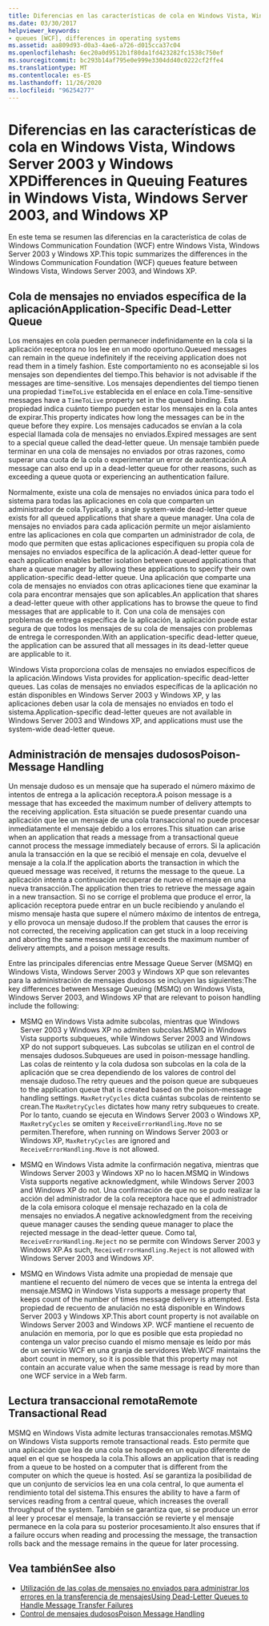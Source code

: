 ```yaml
---
title: Diferencias en las características de cola en Windows Vista, Windows Server 2003 y Windows XP
ms.date: 03/30/2017
helpviewer_keywords:
- queues [WCF], differences in operating systems
ms.assetid: aa809d93-d0a3-4ae6-a726-d015cca37c04
ms.openlocfilehash: 6ec20a0d9512b1f80da1fd423282fc1538c750ef
ms.sourcegitcommit: bc293b14af795e0e999e3304dd40c0222cf2ffe4
ms.translationtype: MT
ms.contentlocale: es-ES
ms.lasthandoff: 11/26/2020
ms.locfileid: "96254277"
---
```

# <a name="differences-in-queuing-features-in-windows-vista-windows-server-2003-and-windows-xp"></a><span data-ttu-id="a3cd1-102">Diferencias en las características de cola en Windows Vista, Windows Server 2003 y Windows XP</span><span class="sxs-lookup"><span data-stu-id="a3cd1-102">Differences in Queuing Features in Windows Vista, Windows Server 2003, and Windows XP</span></span>

<span data-ttu-id="a3cd1-103">En este tema se resumen las diferencias en la característica de colas de Windows Communication Foundation (WCF) entre Windows Vista, Windows Server 2003 y Windows XP.</span><span class="sxs-lookup"><span data-stu-id="a3cd1-103">This topic summarizes the differences in the Windows Communication Foundation (WCF) queues feature between Windows Vista, Windows Server 2003, and Windows XP.</span></span>  
  
## <a name="application-specific-dead-letter-queue"></a><span data-ttu-id="a3cd1-104">Cola de mensajes no enviados específica de la aplicación</span><span class="sxs-lookup"><span data-stu-id="a3cd1-104">Application-Specific Dead-Letter Queue</span></span>  

 <span data-ttu-id="a3cd1-105">Los mensajes en cola pueden permanecer indefinidamente en la cola si la aplicación receptora no los lee en un modo oportuno.</span><span class="sxs-lookup"><span data-stu-id="a3cd1-105">Queued messages can remain in the queue indefinitely if the receiving application does not read them in a timely fashion.</span></span> <span data-ttu-id="a3cd1-106">Este comportamiento no es aconsejable si los mensajes son dependientes del tiempo.</span><span class="sxs-lookup"><span data-stu-id="a3cd1-106">This behavior is not advisable if the messages are time-sensitive.</span></span> <span data-ttu-id="a3cd1-107">Los mensajes dependientes del tiempo tienen una propiedad `TimeToLive` establecida en el enlace en cola.</span><span class="sxs-lookup"><span data-stu-id="a3cd1-107">Time-sensitive messages have a `TimeToLive` property set in the queued binding.</span></span> <span data-ttu-id="a3cd1-108">Esta propiedad indica cuánto tiempo pueden estar los mensajes en la cola antes de expirar.</span><span class="sxs-lookup"><span data-stu-id="a3cd1-108">This property indicates how long the messages can be in the queue before they expire.</span></span> <span data-ttu-id="a3cd1-109">Los mensajes caducados se envían a la cola especial llamada cola de mensajes no enviados.</span><span class="sxs-lookup"><span data-stu-id="a3cd1-109">Expired messages are sent to a special queue called the dead-letter queue.</span></span> <span data-ttu-id="a3cd1-110">Un mensaje también puede terminar en una cola de mensajes no enviados por otras razones, como superar una cuota de la cola o experimentar un error de autenticación.</span><span class="sxs-lookup"><span data-stu-id="a3cd1-110">A message can also end up in a dead-letter queue for other reasons, such as exceeding a queue quota or experiencing an authentication failure.</span></span>  
  
 <span data-ttu-id="a3cd1-111">Normalmente, existe una cola de mensajes no enviados única para todo el sistema para todas las aplicaciones en cola que comparten un administrador de cola.</span><span class="sxs-lookup"><span data-stu-id="a3cd1-111">Typically, a single system-wide dead-letter queue exists for all queued applications that share a queue manager.</span></span> <span data-ttu-id="a3cd1-112">Una cola de mensajes no enviados para cada aplicación permite un mejor aislamiento entre las aplicaciones en cola que comparten un administrador de cola, de modo que permiten que estas aplicaciones especifiquen su propia cola de mensajes no enviados específica de la aplicación.</span><span class="sxs-lookup"><span data-stu-id="a3cd1-112">A dead-letter queue for each application enables better isolation between queued applications that share a queue manager by allowing these applications to specify their own application-specific dead-letter queue.</span></span> <span data-ttu-id="a3cd1-113">Una aplicación que comparte una cola de mensajes no enviados con otras aplicaciones tiene que examinar la cola para encontrar mensajes que son aplicables.</span><span class="sxs-lookup"><span data-stu-id="a3cd1-113">An application that shares a dead-letter queue with other applications has to browse the queue to find messages that are applicable to it.</span></span> <span data-ttu-id="a3cd1-114">Con una cola de mensajes con problemas de entrega específica de la aplicación, la aplicación puede estar segura de que todos los mensajes de su cola de mensajes con problemas de entrega le corresponden.</span><span class="sxs-lookup"><span data-stu-id="a3cd1-114">With an application-specific dead-letter queue, the application can be assured that all messages in its dead-letter queue are applicable to it.</span></span>  
  
 <span data-ttu-id="a3cd1-115">Windows Vista proporciona colas de mensajes no enviados específicos de la aplicación.</span><span class="sxs-lookup"><span data-stu-id="a3cd1-115">Windows Vista provides for application-specific dead-letter queues.</span></span> <span data-ttu-id="a3cd1-116">Las colas de mensajes no enviados específicas de la aplicación no están disponibles en Windows Server 2003 y Windows XP, y las aplicaciones deben usar la cola de mensajes no enviados en todo el sistema.</span><span class="sxs-lookup"><span data-stu-id="a3cd1-116">Application-specific dead-letter queues are not available in Windows Server 2003 and Windows XP, and applications must use the system-wide dead-letter queue.</span></span>  
  
## <a name="poison-message-handling"></a><span data-ttu-id="a3cd1-117">Administración de mensajes dudosos</span><span class="sxs-lookup"><span data-stu-id="a3cd1-117">Poison-Message Handling</span></span>  

 <span data-ttu-id="a3cd1-118">Un mensaje dudoso es un mensaje que ha superado el número máximo de intentos de entrega a la aplicación receptora.</span><span class="sxs-lookup"><span data-stu-id="a3cd1-118">A poison message is a message that has exceeded the maximum number of delivery attempts to the receiving application.</span></span> <span data-ttu-id="a3cd1-119">Esta situación se puede presentar cuando una aplicación que lee un mensaje de una cola transaccional no puede procesar inmediatamente el mensaje debido a los errores.</span><span class="sxs-lookup"><span data-stu-id="a3cd1-119">This situation can arise when an application that reads a message from a transactional queue cannot process the message immediately because of errors.</span></span> <span data-ttu-id="a3cd1-120">Si la aplicación anula la transacción en la que se recibió el mensaje en cola, devuelve el mensaje a la cola.</span><span class="sxs-lookup"><span data-stu-id="a3cd1-120">If the application aborts the transaction in which the queued message was received, it returns the message to the queue.</span></span> <span data-ttu-id="a3cd1-121">La aplicación intenta a continuación recuperar de nuevo el mensaje en una nueva transacción.</span><span class="sxs-lookup"><span data-stu-id="a3cd1-121">The application then tries to retrieve the message again in a new transaction.</span></span> <span data-ttu-id="a3cd1-122">Si no se corrige el problema que produce el error, la aplicación receptora puede entrar en un bucle recibiendo y anulando el mismo mensaje hasta que supere el número máximo de intentos de entrega, y ello provoca un mensaje dudoso.</span><span class="sxs-lookup"><span data-stu-id="a3cd1-122">If the problem that causes the error is not corrected, the receiving application can get stuck in a loop receiving and aborting the same message until it exceeds the maximum number of delivery attempts, and a poison message results.</span></span>  
  
 <span data-ttu-id="a3cd1-123">Entre las principales diferencias entre Message Queue Server (MSMQ) en Windows Vista, Windows Server 2003 y Windows XP que son relevantes para la administración de mensajes dudosos se incluyen las siguientes:</span><span class="sxs-lookup"><span data-stu-id="a3cd1-123">The key differences between Message Queuing (MSMQ) on Windows Vista, Windows Server 2003, and Windows XP that are relevant to poison handling include the following:</span></span>  
  
- <span data-ttu-id="a3cd1-124">MSMQ en Windows Vista admite subcolas, mientras que Windows Server 2003 y Windows XP no admiten subcolas.</span><span class="sxs-lookup"><span data-stu-id="a3cd1-124">MSMQ in Windows Vista supports subqueues, while Windows Server 2003 and Windows XP do not support subqueues.</span></span> <span data-ttu-id="a3cd1-125">Las subcolas se utilizan en el control de mensajes dudosos.</span><span class="sxs-lookup"><span data-stu-id="a3cd1-125">Subqueues are used in poison-message handling.</span></span> <span data-ttu-id="a3cd1-126">Las colas de reintento y la cola dudosa son subcolas en la cola de la aplicación que se crea dependiendo de los valores de control del mensaje dudoso.</span><span class="sxs-lookup"><span data-stu-id="a3cd1-126">The retry queues and the poison queue are subqueues to the application queue that is created based on the poison-message handling settings.</span></span> <span data-ttu-id="a3cd1-127">`MaxRetryCycles` dicta cuántas subcolas de reintento se crean.</span><span class="sxs-lookup"><span data-stu-id="a3cd1-127">The `MaxRetryCycles` dictates how many retry subqueues to create.</span></span> <span data-ttu-id="a3cd1-128">Por lo tanto, cuando se ejecuta en Windows Server 2003 o Windows XP, `MaxRetryCycles` se omiten y `ReceiveErrorHandling.Move` no se permiten.</span><span class="sxs-lookup"><span data-stu-id="a3cd1-128">Therefore, when running on Windows Server 2003 or Windows XP, `MaxRetryCycles` are ignored and `ReceiveErrorHandling.Move` is not allowed.</span></span>  
  
- <span data-ttu-id="a3cd1-129">MSMQ en Windows Vista admite la confirmación negativa, mientras que Windows Server 2003 y Windows XP no lo hacen.</span><span class="sxs-lookup"><span data-stu-id="a3cd1-129">MSMQ in Windows Vista supports negative acknowledgment, while Windows Server 2003 and Windows XP do not.</span></span> <span data-ttu-id="a3cd1-130">Una confirmación de que no se pudo realizar la acción del administrador de la cola receptora hace que el administrador de la cola emisora coloque el mensaje rechazado en la cola de mensajes no enviados.</span><span class="sxs-lookup"><span data-stu-id="a3cd1-130">A negative acknowledgment from the receiving queue manager causes the sending queue manager to place the rejected message in the dead-letter queue.</span></span> <span data-ttu-id="a3cd1-131">Como tal, `ReceiveErrorHandling.Reject` no se permite con Windows Server 2003 y Windows XP.</span><span class="sxs-lookup"><span data-stu-id="a3cd1-131">As such, `ReceiveErrorHandling.Reject` is not allowed with Windows Server 2003 and Windows XP.</span></span>  
  
- <span data-ttu-id="a3cd1-132">MSMQ en Windows Vista admite una propiedad de mensaje que mantiene el recuento del número de veces que se intenta la entrega del mensaje.</span><span class="sxs-lookup"><span data-stu-id="a3cd1-132">MSMQ in Windows Vista supports a message property that keeps count of the number of times message delivery is attempted.</span></span> <span data-ttu-id="a3cd1-133">Esta propiedad de recuento de anulación no está disponible en Windows Server 2003 y Windows XP.</span><span class="sxs-lookup"><span data-stu-id="a3cd1-133">This abort count property is not available on Windows Server 2003 and Windows XP.</span></span> <span data-ttu-id="a3cd1-134">WCF mantiene el recuento de anulación en memoria, por lo que es posible que esta propiedad no contenga un valor preciso cuando el mismo mensaje es leído por más de un servicio WCF en una granja de servidores Web.</span><span class="sxs-lookup"><span data-stu-id="a3cd1-134">WCF maintains the abort count in memory, so it is possible that this property may not contain an accurate value when the same message is read by more than one WCF service in a Web farm.</span></span>  
  
## <a name="remote-transactional-read"></a><span data-ttu-id="a3cd1-135">Lectura transaccional remota</span><span class="sxs-lookup"><span data-stu-id="a3cd1-135">Remote Transactional Read</span></span>  

 <span data-ttu-id="a3cd1-136">MSMQ en Windows Vista admite lecturas transaccionales remotas.</span><span class="sxs-lookup"><span data-stu-id="a3cd1-136">MSMQ on Windows Vista supports remote transactional reads.</span></span> <span data-ttu-id="a3cd1-137">Esto permite que una aplicación que lea de una cola se hospede en un equipo diferente de aquel en el que se hospeda la cola.</span><span class="sxs-lookup"><span data-stu-id="a3cd1-137">This allows an application that is reading from a queue to be hosted on a computer that is different from the computer on which the queue is hosted.</span></span> <span data-ttu-id="a3cd1-138">Así se garantiza la posibilidad de que un conjunto de servicios lea en una cola central, lo que aumenta el rendimiento total del sistema.</span><span class="sxs-lookup"><span data-stu-id="a3cd1-138">This ensures the ability to have a farm of services reading from a central queue, which increases the overall throughput of the system.</span></span> <span data-ttu-id="a3cd1-139">También se garantiza que, si se produce un error al leer y procesar el mensaje, la transacción se revierte y el mensaje permanece en la cola para su posterior procesamiento.</span><span class="sxs-lookup"><span data-stu-id="a3cd1-139">It also ensures that if a failure occurs when reading and processing the message, the transaction rolls back and the message remains in the queue for later processing.</span></span>  
  
## <a name="see-also"></a><span data-ttu-id="a3cd1-140">Vea también</span><span class="sxs-lookup"><span data-stu-id="a3cd1-140">See also</span></span>

- [<span data-ttu-id="a3cd1-141">Utilización de las colas de mensajes no enviados para administrar los errores en la transferencia de mensajes</span><span class="sxs-lookup"><span data-stu-id="a3cd1-141">Using Dead-Letter Queues to Handle Message Transfer Failures</span></span>](using-dead-letter-queues-to-handle-message-transfer-failures.md)
- [<span data-ttu-id="a3cd1-142">Control de mensajes dudosos</span><span class="sxs-lookup"><span data-stu-id="a3cd1-142">Poison Message Handling</span></span>](poison-message-handling.md)
